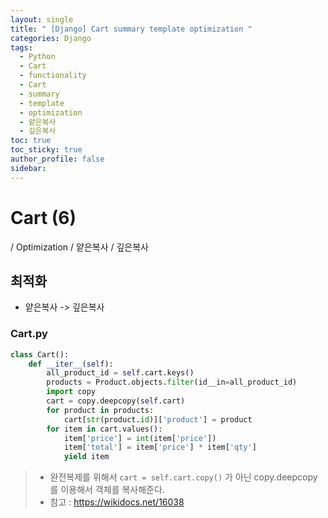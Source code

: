 ```yaml
---
layout: single
title: " [Django] Cart summary template optimization "
categories: Django
tags:
  - Python
  - Cart
  - functionality
  - Cart
  - summary
  - template
  - optimization
  - 얕은복사
  - 깊은복사
toc: true
toc_sticky: true
author_profile: false
sidebar:
---
```

# Cart (6)

/ Optimization / 얕은복사 / 깊은복사

## 최적화
- 얕은복사 -> 깊은복사

### Cart.py
```python
class Cart():
    def __iter__(self):
        all_product_id = self.cart.keys()
        products = Product.objects.filter(id__in=all_product_id)
        import copy
        cart = copy.deepcopy(self.cart)
        for product in products:
            cart[str(product.id)]['product'] = product
        for item in cart.values():
            item['price'] = int(item['price'])
            item['total'] = item['price'] * item['qty']
            yield item
```
>- 완전복제를 위해서 `cart = self.cart.copy()` 가 아닌 copy.deepcopy 를 이용해서 객체를 복사해준다.
>- 참고 : https://wikidocs.net/16038


